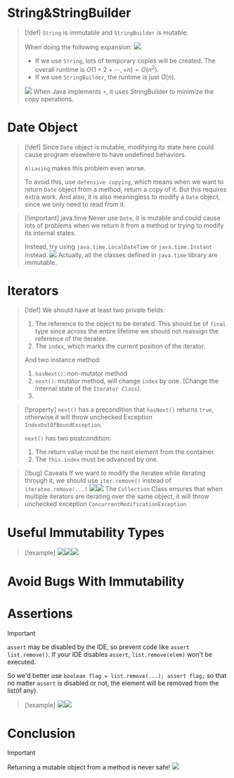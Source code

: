# String&StringBuilder
> [!def]
> `String` is immutable and `StringBuilder` is mutable.
> 
> When doing the following expansion:
> ![](7_Mutability_Assertions.assets/image-20240207114556392.png)
> - If we use `String`, lots of temporary copies will be created. The overall runtime is $O(1+2+\cdots, +n)=O(n^2)$.
> - If we use `StringBuilder`, the runtime is just $O(n)$.
> 
> ![](7_Mutability_Assertions.assets/image-20240207114712025.png)
> When Java implements `+`, it uses StringBuilder to minimize the copy operations.

# Date Object
> [!def]
> Since `Date` object is mutable, modifying its state here could cause program elsewhere to have undefined behaviors. 
> 
> `Aliasing` makes this problem even worse.
> 
> To avoid this, use `defensive copying`, which means when we want to return `Date` object from a method, return a copy of it. But this requires extra work. And also, it is also meaningless to modify a `Date` object, since we only need to read from it.

> [!important] java.time
> Never use `Date`, it is mutable and could cause lots of problems when we return it from a method or trying to modify its internal states.
> 
> Instead, try using `java.time.LocalDateTime` or `java.time.Instant` instead.
> ![](7_Mutability_Assertions.assets/image-20240207120535660.png)
> Actually, all the classes defined in `java.time` library are immutable.


# Iterators
> [!def]
> We should have at least two private fields:
> 1. The reference to the object to be iterated. This should be of `final` type since across the entire lifetime we should not reassign the reference of the iteratee.
> 2. The `index`, which marks the current position of the iterator.
> 
> And two instance method:
> 1. `hasNext()`: non-mutator method
> 2. `next()`: mutator method, will change `index` by one. (Change the internal state of the `Iterator Class`). 
> 3.

> [!property]
> `next()` has a precondition that `hasNext()` returns `true`, otherwise it will throw unchecked Exception `IndexOutOfBoundException`.
> 
> `next()` has two postcondition:
> 1. The return value must be the next element from the container.
> 2. The `this.index` must be advanced by one.

> [!bug] Caveats
> If we want to modify the iteratee while iterating through it, we should use `iter.remove()` instead of `iteratee.remove(...)`
> ![](7_Mutability_Assertions.assets/image-20240207132409255.png)![](7_Mutability_Assertions.assets/image-20240207132422958.png)
> The `Collection` Class ensures that when multiple iterators are iterating over the same object, it will throw unchecked exception `ConcurrentModificationException`



# Useful Immutability Types
> [!example]
> ![](7_Mutability_Assertions.assets/image-20240207142222086.png)![](7_Mutability_Assertions.assets/image-20240207142239761.png)![](7_Mutability_Assertions.assets/image-20240207142524728.png)






# Avoid Bugs With Immutability



# Assertions
> [!important]
> `assert` may be disabled by the IDE, so prevent code like `assert list.remove()`. If your IDE disables `assert`, `list.remove(elem)` won't be executed. 
> 
> So we'd better use `boolean flag = list.remove(...); assert flag;` so that no matter `assert` is disabled or not, the element will be removed from the list(if any).

> [!example]
> ![](7_Mutability_Assertions.assets/image-20240207144323682.png)![](7_Mutability_Assertions.assets/image-20240207144334454.png)








# Conclusion
> [!important]
> Returning a mutable object from a method is never safe!
> ![](7_Mutability_Assertions.assets/image-20240207142659540.png)






